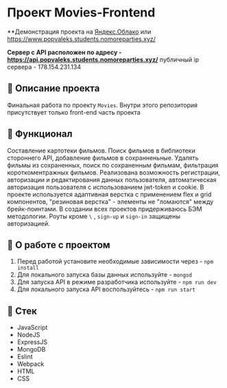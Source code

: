 # Проект Movies-Frontend



**Демонстрация проекта на [Яндекс.Облако](https://www.popvaleks.students.nomoreparties.xyz/) или https://www.popvaleks.students.nomoreparties.xyz/

**Сервер с API расположен по адресу - https://api.popvaleks.students.nomoreparties.xyz/** публичный ip сервера - 178.154.231.134

## :page_with_curl: Описание проекта

Финальная работа по проекту `Movies`. Внутри этого репозитория присутствует только front-end часть проекта

## :book: Функционал

Составление картотеки фильмов.
Поиск фильмов в библиотеки стороннего API, добавление фильмов в сохранненьные. Удалять фильмы из сохраненных, поиск по сохраненным фильмам, фильтрация короткоментражных фильмов.
Реализована возможность регистрации, авторизации и редактирования данных пользователя, автоматическая авторизация пользователя с использованием jwt-token и cookie.
В проекте используется адаптивная верстка с применением flex и grid компонентов, "резиновая верстка" - элементы не "ломаются" между брейк-поинтами.
В создании всех проектов придерживаюсь БЭМ методологии.
Роуты кроме `\` , `sign-up` и `sign-in` защищены авторизацией.

## :wrench: О работе с проектом

1. Перед работой установите необходимые зависимости через - `npm install`
2. Для локального запуска базы данных используйте - `mongod`
3. Для запуска API в режиме разработчика используйте - `npm run dev`
4. Для локального запуска API воспользуйтесь - `npm run start`

## :bookmark_tabs: Стек

- JavaScript
- NodeJS
- ExpressJS
- MongoDB
- Eslint
- Webpack
- HTML
- CSS
